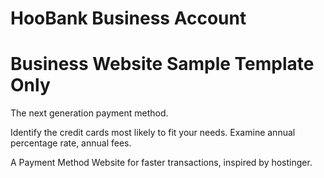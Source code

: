 # HooBank Business Account
# Business Website Sample Template Only

The next generation payment method. 

Identify the credit cards most likely to fit your needs. Examine annual percentage rate, annual fees.

A Payment Method Website for faster transactions, inspired by hostinger. 

